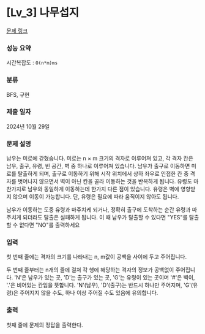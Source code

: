 # [Lv_3] 나무섭지

[문제 링크](https://softeer.ai/practice/7726)

### 성능 요약

시간복잡도 : `O(n*m)ms`

### 분류

BFS, 구현

### 제출 일자

2024년 10월 29일

### 문제 설명

<p>남우는 미로에 갇혔습니다. 미로는 n × m 크기의 격자로 이루어져 있고, 각 격자 칸은 남우, 출구, 유령, 빈 공간, 벽 중 하나로 이루어져 있습니다. 남우가 출구로 이동하면 미로를 탈출하게 되며, 출구로 이동하기 위해 시작 위치에서 상하 좌우로 인접한 칸 중 격자를 벗어나지 않으면서 벽이 아닌 칸을 골라 이동하는 것을 반복하게 됩니다.
유령도 마찬가지로 남우와 동일하게 이동하는데 한가지 다른 점이 있습니다. 유령은 벽에 영향받지 않으며 이동이 가능합니다.
단, 유령은 필요에 따라 움직이지 않아도 됩니다.

남우가 이동하는 도중 유령과 마주치케 되거나, 정확히 출구에 도착하는 순간 유령과 마주치게 되더라도 탈출은 실패하게 됩니다. 이 때 남우가 탈출할 수 있다면 "YES"를 탈출할 수 없다면 "NO"를 출력하세요</p>

### 입력

 <p>첫 번째 줄에는 격자의 크기를 나타내는 n, m값이 공백을 사이에 두고 주어집니다.

두 번째 줄부터는 n개의 줄에 걸쳐 각 행에 해당하는 격자의 정보가 공백없이 주어집니다. 'N'은 남우가 있는 곳, 'D'는 출구가 있는 곳, 'G'는 유령이 있는 곳이며 '#'은 벽이, '.'은 비어있는 칸임을 뜻합니다. 'N'(남우), 'D'(출구)는 반드시 하나만 주어지며, 'G'(유령)은 주어지지 않을 수도, 하나 이상 주어질 수도 있음에 유의합니다.</p>

### 출력

 <p>첫째 줄에 문제의 정답을 출력한다.</p>
